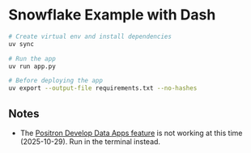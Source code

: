 # Snowflake Example with Dash

```bash
# Create virtual env and install dependencies
uv sync

# Run the app
uv run app.py

# Before deploying the app
uv export --output-file requirements.txt --no-hashes
```

## Notes

- The [Positron Develop Data Apps feature](https://docs.posit.co/ide/server-pro/user/positron/guide/proxying-web-servers.html#positron-run-app) is not working at this time (2025-10-29). Run in the terminal instead.